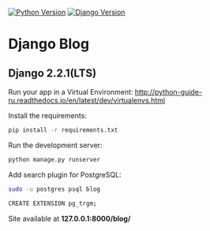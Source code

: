[![Python Version](https://img.shields.io/badge/python-3.6-brightgreen.svg)](https://python.org)
[![Django Version](https://img.shields.io/badge/django-2.2.1-brightgreen.svg)](https://djangoproject.com)

# Django Blog

## Django 2.2.1(LTS)

Run your app in a Virtual Environment: http://python-guide-ru.readthedocs.io/en/latest/dev/virtualenvs.html

Install the requirements:

```bash
pip install -r requirements.txt
```

Run the development server:

```bash
python manage.py runserver
```

Add search plugin for PostgreSQL:

```bash
sudo -u postgres psql blog

CREATE EXTENSION pg_trgm;

```

Site available at **127.0.0.1:8000/blog/**